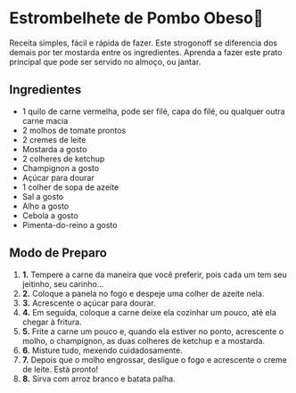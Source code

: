 # Estrombelhete de Pombo Obeso:chicken:



Receita simples, fácil e rápida de fazer. Este strogonoff se diferencia dos demais por ter mostarda entre os ingredientes. Aprenda a fazer este prato principal que pode ser servido no almoço, ou jantar.



## Ingredientes



- 1 quilo de carne vermelha, pode ser filé, capa do filé, ou qualquer outra carne macia
- 2 molhos de tomate prontos
- 2 cremes de leite
- Mostarda a gosto
- 2 colheres de ketchup
- Champignon a gosto
- Açúcar para dourar
- 1 colher de sopa de azeite
- Sal a gosto
- Alho a gosto
- Cebola a gosto
- Pimenta-do-reino a gosto



## Modo de Preparo





1. **1.** Tempere a carne da maneira que você preferir, pois cada um tem seu jeitinho, seu carinho...
2. **2.** Coloque a panela no fogo e despeje uma colher de azeite nela.
3. **3.** Acrescente o açúcar para dourar.
4. **4.** Em seguida, coloque a carne deixe ela cozinhar um pouco, até ela chegar à fritura.
5. **5.** Frite a carne um pouco e, quando ela estiver no ponto, acrescente o molho, o champignon, as duas colheres de ketchup e a mostarda.
6. **6.** Misture tudo, mexendo cuidadosamente.
7. **7.** Depois que o molho engrossar, desligue o fogo e acrescente o creme de leite. Está pronto!
8. **8.** Sirva com arroz branco e batata palha.


